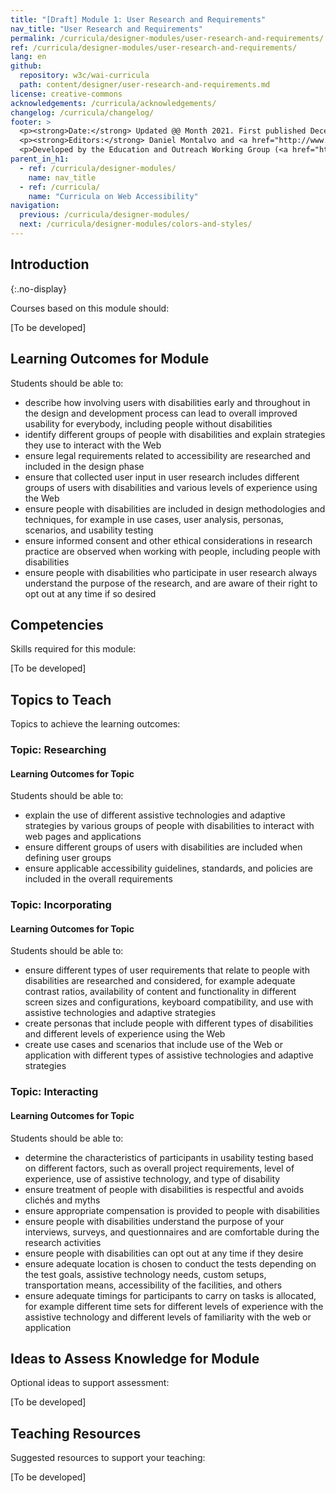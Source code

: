 ```yaml
---
title: "[Draft] Module 1: User Research and Requirements"
nav_title: "User Research and Requirements"
permalink: /curricula/designer-modules/user-research-and-requirements/
ref: /curricula/designer-modules/user-research-and-requirements/
lang: en
github:
  repository: w3c/wai-curricula
  path: content/designer/user-research-and-requirements.md
license: creative-commons
acknowledgements: /curricula/acknowledgements/
changelog: /curricula/changelog/
footer: >
  <p><strong>Date:</strong> Updated @@ Month 2021. First published December 2019.</p>
  <p><strong>Editors:</strong> Daniel Montalvo and <a href="http://www.w3.org/People/shadi/">Shadi Abou-Zahra</a>. Contributors: <a href="https://www.w3.org/WAI/EO/EOWG-members">EOWG Participants</a>. ACKNOWLEDGEMENTS lists contributors and credits.</p>
  <p>Developed by the Education and Outreach Working Group (<a href="http://www.w3.org/WAI/EO/">EOWG</a>). Developed with support from the <a href="https://www.w3.org/WAI/about/projects/wai-guide/">WAI-Guide Project</a> funded by the European Commission (EC) under the Horizon 2020 program (Grant Agreement 822245).</p>
parent_in_h1:
  - ref: /curricula/designer-modules/
    name: nav_title
  - ref: /curricula/
    name: "Curricula on Web Accessibility"
navigation:
  previous: /curricula/designer-modules/
  next: /curricula/designer-modules/colors-and-styles/
---
```


## Introduction
{:.no-display}

Courses based on this module should:

[To be developed]

## Learning Outcomes for Module

Students should be able to:

* describe how involving users with disabilities early and throughout in the design and development process can lead to overall improved usability for everybody, including people without disabilities
* identify different groups of people with disabilities and explain strategies they use to interact with the Web
* ensure legal requirements related to accessibility are researched and included in the design phase
* ensure that collected user input in user research includes different groups of users with disabilities and various levels of experience using the Web
* ensure people with disabilities are included in design methodologies and techniques, for example in use cases, user analysis, personas, scenarios, and usability testing
* ensure informed consent and other ethical considerations in research practice are observed when working with people, including people with disabilities
* ensure people with disabilities who participate in user research always understand the purpose of the research, and are aware of their right to opt out at any time if so desired

## Competencies

Skills required for this module:

[To be developed]

## Topics to Teach

Topics to achieve the learning outcomes:

### Topic: Researching

#### Learning Outcomes for Topic

Students should be able to:

* explain the use of different assistive technologies and adaptive strategies by various groups of people with disabilities to interact with web pages and applications
* ensure different groups of users with disabilities are included when defining user groups
* ensure applicable accessibility guidelines, standards, and policies are included in the overall requirements

### Topic: Incorporating

#### Learning Outcomes for Topic

Students should be able to:

* ensure different types of user requirements that relate to people with disabilities are researched and considered, for example adequate contrast ratios, availability of content and functionality in different screen sizes and configurations, keyboard compatibility, and use with assistive technologies and adaptive strategies
* create personas that include people with different types of disabilities and different levels of experience using the Web
* create use cases and scenarios that include use of the Web or application with different types of assistive technologies and adaptive strategies

### Topic: Interacting

#### Learning Outcomes for Topic

Students should be able to:

* determine the characteristics of participants in usability testing based on different factors, such as overall project requirements, level of experience, use of assistive technology, and type of disability
* ensure treatment of people with disabilities is respectful and avoids clichés and myths
* ensure appropriate compensation is provided to people with disabilities
* ensure people with disabilities understand the purpose of your interviews, surveys, and questionnaires and are comfortable during the research activities
* ensure people with disabilities can opt out at any time if they desire
* ensure adequate location is chosen to conduct the tests depending on the test goals, assistive technology needs, custom setups, transportation means, accessibility of the facilities, and others
* ensure adequate timings for participants to carry on tasks is allocated, for example different time sets for different levels of experience with the assistive technology and different levels of familiarity with the web or application

## Ideas to Assess Knowledge for Module

Optional ideas to support assessment:

[To be developed]

## Teaching Resources

Suggested resources to support your teaching:

[To be developed]

